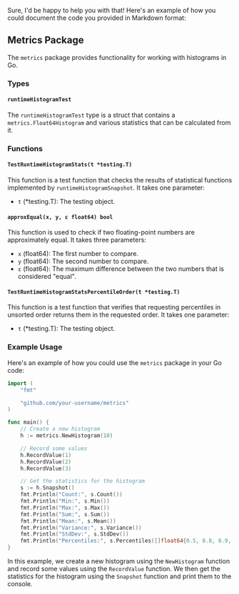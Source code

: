 Sure, I'd be happy to help you with that! Here's an example of how you could document the code you provided in Markdown format:

## Metrics Package

The `metrics` package provides functionality for working with histograms in Go.

### Types

#### `runtimeHistogramTest`

The `runtimeHistogramTest` type is a struct that contains a `metrics.Float64Histogram` and various statistics that can be calculated from it.

### Functions

#### `TestRuntimeHistogramStats(t *testing.T)`

This function is a test function that checks the results of statistical functions implemented by `runtimeHistogramSnapshot`. It takes one parameter:

- `t` (*testing.T): The testing object.

#### `approxEqual(x, y, ε float64) bool`

This function is used to check if two floating-point numbers are approximately equal. It takes three parameters:

- `x` (float64): The first number to compare.
- `y` (float64): The second number to compare.
- `ε` (float64): The maximum difference between the two numbers that is considered "equal".

#### `TestRuntimeHistogramStatsPercentileOrder(t *testing.T)`

This function is a test function that verifies that requesting percentiles in unsorted order returns them in the requested order. It takes one parameter:

- `t` (*testing.T): The testing object.

### Example Usage

Here's an example of how you could use the `metrics` package in your Go code:

```go
import (
    "fmt"

    "github.com/your-username/metrics"
)

func main() {
    // Create a new histogram
    h := metrics.NewHistogram(10)

    // Record some values
    h.RecordValue(1)
    h.RecordValue(2)
    h.RecordValue(3)

    // Get the statistics for the histogram
    s := h.Snapshot()
    fmt.Println("Count:", s.Count())
    fmt.Println("Min:", s.Min())
    fmt.Println("Max:", s.Max())
    fmt.Println("Sum:", s.Sum())
    fmt.Println("Mean:", s.Mean())
    fmt.Println("Variance:", s.Variance())
    fmt.Println("StdDev:", s.StdDev())
    fmt.Println("Percentiles:", s.Percentiles([]float64{0.5, 0.8, 0.9, 0.99, 0.995}))
}
```

In this example, we create a new histogram using the `NewHistogram` function and record some values using the `RecordValue` function. We then get the statistics for the histogram using the `Snapshot` function and print them to the console.